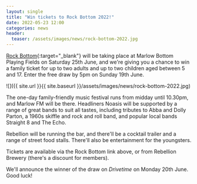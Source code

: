 ```yaml
---
layout: single
title: "Win tickets to Rock Bottom 2022!"
date: 2022-05-23 12:00
categories: news
header:
  teaser: /assets/images/news/rock-bottom-2022.jpg
---
```

[Rock Bottom](http://www.marlowrockbottom.com/){:target="_blank"} will be taking place at Marlow Bottom Playing Fields on Saturday 25th June, and we're giving you a chance to win a family ticket for up to two adults and up to two children aged between 5 and 17. Enter the free draw by 5pm on Sunday 19th June. 

![]({{ site.url }}{{ site.baseurl }}/assets/images/news/rock-bottom-2022.jpg)

The one-day family-friendly music festival runs from midday until 10.30pm, and Marlow FM will be there. Headliners Noasis will be supported by a range of great bands to suit all tastes, including tributes to Abba and Dolly Parton, a 1960s skiffle and rock and roll band, and popular local bands Straight 8 and The Echo. 

Rebellion will be running the bar, and there'll be a cocktail trailer and a range of street food stalls. There'll also be entertainment for the youngsters. 

Tickets are available via the Rock Bottom link above, or from Rebellion Brewery (there's a discount for members). 

We'll announce the winner of the draw on *Drivetime* on Monday 20th June. Good luck! 